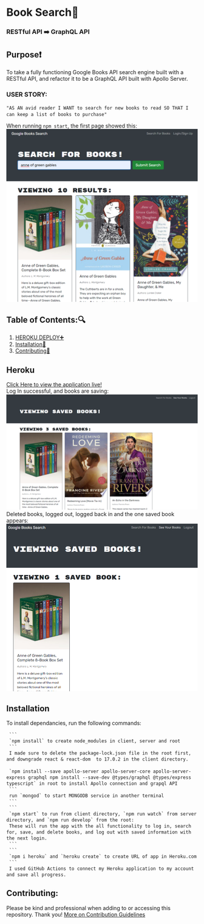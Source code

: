 # Book Search:book:

### RESTful API :arrow_right: GraphQL API

## Purpose:heavy_exclamation_mark:

To take a fully functioning Google Books API search engine built with a RESTful API, and refactor it to be a GraphQL API built with Apollo Server.<br>

### USER STORY:

`"AS AN avid reader I WANT to search for new books to read SO THAT I can keep a list of books to purchase"`

When running `npm start`, the first page showed this:
![Initial book search in RESTFUL API](client/public/first-search.png)

## Table of Contents::mag:

1.  [ HEROKU DEPLOY:heavy_plus_sign: ](#heroku)
2.  [ Installation:hammer: ](#installation)
3.  [ Contributing:handshake: ](#contributing)

## Heroku

[Click Here to view the application live!](https://fast-ocean-62926.herokuapp.com/) <br>
Log In successful, and books are saving:
![Log In successful, and books are saving](client/public/saved-books.png) <br>
Deleted books, logged out, logged back in and the one saved book appears:
![Deleted books, logged out, logged back in and the one saved book appears](client/public/deleted.png)

## Installation

To install dependancies, run the following commands:

     ```
     `npm install` to create node_modules in client, server and root
     ```
     I made sure to delete the package-lock.json file in the root first, and downgrade react & react-dom  to 17.0.2 in the client directory.

     `npm install --save apollo-server apollo-server-core apollo-server-express graphql npm install --save-dev @types/graphql @types/express typescript` in root to install Apollo connection and grapql API
     ```
     run `mongod` to start MONGODB service in another terminal
     ```
     ```
     `npm start` to run from client directory, `npm run watch` from server directory, and `npm run develop` from the root:
     These will run the app with the all functionality to log in, search for, save, and delete books, and log out with saved information with the next login.
     ```
     ```
     `npm i heroku` and `heroku create` to create URL of app in Heroku.com
     ```
     I used GitHub Actions to connect my Heroku application to my account and save all progress.

## Contributing:

Please be kind and professional when adding to or accessing this repository. Thank you!
[More on Contribution Guidelines](https://github.com/verokoles/readme-generator/blob/f57cf6a98bf276960885496059df4b039247c985/contributing.md)
